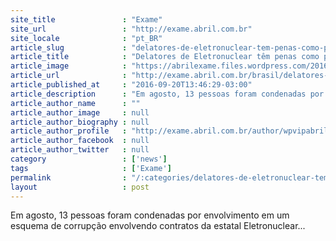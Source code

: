 ```yaml
---
site_title               : "Exame"
site_url                 : "http://exame.abril.com.br"
site_locale              : "pt_BR"
article_slug             : "delatores-de-eletronuclear-tem-penas-como-prisao-domiciliar"
article_title            : "Delatores de Eletronuclear têm penas como prisão domiciliar"
article_image            : "https://abrilexame.files.wordpress.com/2016/09/size_960_16_9_andrade-lava24.jpg?quality=70&strip=all&w=960"
article_url              : "http://exame.abril.com.br/brasil/delatores-de-eletronuclear-tem-penas-como-prisao-domiciliar/"
article_published_at     : "2016-09-20T13:46:29-03:00"
article_description      : "Em agosto, 13 pessoas foram condenadas por envolvimento em um esquema de corrupção envolvendo contratos da estatal Eletronuclear..."
article_author_name      : ""
article_author_image     : null
article_author_biography : null
article_author_profile   : "http://exame.abril.com.br/author/wpvipabril/"
article_author_facebook  : null
article_author_twitter   : null
category                 : ['news']
tags                     : ['Exame']
permalink                : "/:categories/delatores-de-eletronuclear-tem-penas-como-prisao-domiciliar/"
layout                   : post
---
```


Em agosto, 13 pessoas foram condenadas por envolvimento em um esquema de corrupção envolvendo contratos da estatal Eletronuclear...
